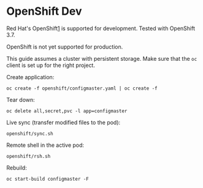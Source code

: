 # OpenShift Dev

Red Hat's OpenShift[1] is supported for development. Tested with OpenShift 3.7.

OpenShift is not yet supported for production.

This guide assumes a cluster with persistent storage.
Make sure that the `oc` client is set up for the right project.

Create application:

    oc create -f openshift/configmaster.yaml | oc create -f

Tear down:

    oc delete all,secret,pvc -l app=configmaster

Live sync (transfer modified files to the pod):

    openshift/sync.sh

Remote shell in the active pod:

    openshift/rsh.sh

Rebuild:

    oc start-build configmaster -F

[1]: https://github.com/openshift/origin
